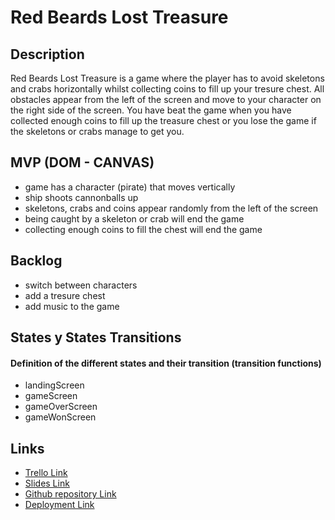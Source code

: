 <h1>Red Beards Lost Treasure</h1>

<h2>Description</h2>

<p>Red Beards Lost Treasure is a game where the player has to avoid skeletons and crabs horizontally whilst collecting coins to fill up your tresure chest. All obstacles appear from the left of the screen and move to your character on the right side of the screen. You have beat the game when you have collected enough coins to fill up the treasure chest or you lose the game if the skeletons or crabs manage to get you.</p>

<h2>MVP (DOM - CANVAS)</h2>
<ul>
<li>game has a character (pirate) that moves vertically</li>
<li>ship shoots cannonballs up</li>
<li>skeletons, crabs and coins appear randomly from the left of the screen</li>
<li>being caught by a skeleton or crab will end the game</li>
<li>collecting enough coins to fill the chest will end the game</li>
</ul>

<h2>Backlog</h2>
<ul>
<li>switch between characters</li>
<li>add a tresure chest</li>
<li>add music to the game</li>
</ul>



<h2>States y States Transitions</h2>
<h4>Definition of the different states and their transition (transition functions)</h4>
<ul>
<li>landingScreen</li>
<li>gameScreen</li>
<li>gameOverScreen</li>
<li>gameWonScreen</li>
</ul>

<h2>Links</h2>
<ul>
<li><a href="https://trello.com/b/cDM8GUmZ/red-beards-lost-treasure">Trello Link</a></li>
<li><a href="">Slides Link</a></li>
<li><a href="https://github.com/ScottShep86/red-beards-lost-treasure-game">Github repository Link</a></li>
<li><a href="">Deployment Link</a></li>
</ul>